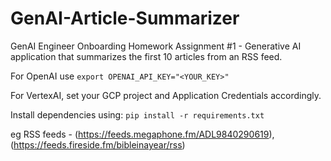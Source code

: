 # GenAI-Article-Summarizer
GenAI Engineer Onboarding Homework Assignment #1 - Generative AI application that summarizes the first 10 articles from an RSS feed.

For OpenAI use `export OPENAI_API_KEY="<YOUR_KEY>"`

For VertexAI, set your GCP project and Application Credentials accordingly.

Install dependencies using: `pip install -r requirements.txt`

eg RSS feeds - (https://feeds.megaphone.fm/ADL9840290619), (https://feeds.fireside.fm/bibleinayear/rss)
